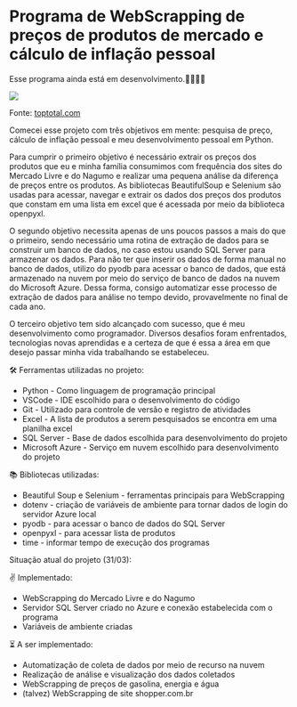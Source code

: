 # Programa de WebScrapping de preços de produtos de mercado e cálculo de inflação pessoal

Esse programa ainda está em desenvolvimento.👷‍♂️👨‍💻

![](https://i.imgur.com/opq2UyM.png)  

Fonte: <a href="https://www.toptal.com/python/web-scraping-with-python/">toptotal.com</a>

Comecei esse projeto com três objetivos em mente: pesquisa de preço, cálculo de inflação pessoal e meu desenvolvimento pessoal em Python. 

Para cumprir o primeiro objetivo é necessário extrair os preços dos produtos que eu e minha família consumimos com frequência dos sites do Mercado Livre e do Nagumo e realizar uma pequena análise da diferença de preços entre os produtos. As bibliotecas BeautifulSoup e Selenium são usadas para acessar, navegar e extrair os dados dos preços dos produtos que constam em uma lista em excel que é acessada por meio da biblioteca openpyxl.  

O segundo objetivo necessita apenas de uns poucos passos a mais do que o primeiro, sendo necessário uma rotina de extração de dados para se construir um banco de dados, no caso estou usando SQL Server para armazenar os dados. Para não ter que inserir os dados de forma manual no banco de dados, utilizo do pyodb para acessar o banco de dados, que está armazenado na nuvem por meio do serviço de banco de dados na nuvem do Microsoft Azure. Dessa forma, consigo automatizar esse processo de extração de dados para análise no tempo devido, provavelmente no final de cada ano.  

O terceiro objetivo tem sido alcançado com sucesso, que é meu desenvolvimento como programador. Diversos desafios foram enfrentados, tecnologias novas aprendidas e a certeza de que é essa a área em que desejo passar minha vida trabalhando se estabeleceu.

🛠 Ferramentas utilizadas no projeto:  
- Python - Como linguagem de programação principal  
- VSCode - IDE escolhido para o desenvolvimento do código  
- Git - Utilizado para controle de versão e registro de atividades  
- Excel - A lista de produtos a serem pesquisados se encontra em uma planilha excel  
- SQL Server - Base de dados escolhida para desenvolvimento do projeto  
- Microsoft Azure - Serviço em nuvem escolhido para desenvolvimento do projeto  

📚 Bibliotecas utilizadas:  
- Beautiful Soup e Selenium - ferramentas principais para WebScrapping  
- dotenv - criação de variáveis de ambiente para tornar dados de login do servidor Azure local  
- pyodb - para acessar o banco de dados do SQL Server  
- openpyxl - para acessar lista de produtos  
- time - informar tempo de execução dos programas  

Situação atual do projeto (31/03):

✌ Implementado:
- WebScrapping do Mercado Livre e do Nagumo
- Servidor SQL Server criado no Azure e conexão estabelecida com o programa
- Variáveis de ambiente criadas

⏳ A ser implementado:
- Automatização de coleta de dados por meio de recurso na nuvem
- Realização de análise e visualização dos dados coletados
- WebScrapping de preços de gasolina, energia e água
- (talvez) WebScrapping de site shopper.com.br
